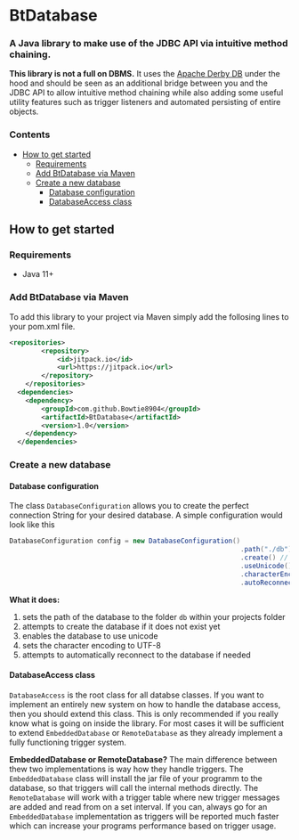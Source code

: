 # BtDatabase
### A Java library to make use of the JDBC API via intuitive method chaining. 

**This library is not a full on DBMS.** It uses the [Apache Derby DB](https://db.apache.org/derby/) under the hood and should be seen as an additional bridge between you and the JDBC API to allow intuitive method chaining while also adding some useful utility features such as trigger listeners and automated persisting of entire objects.

### Contents
- [How to get started](https://github.com/Bowtie8904/BtDatabase/blob/master/README.md#how-to-get-started)
  - [Requirements](https://github.com/Bowtie8904/BtDatabase/blob/master/README.md#requirements)
  - [Add BtDatabase via Maven](https://github.com/Bowtie8904/BtDatabase/blob/master/README.md#add-btdatabase-via-maven)
  - [Create a new database](https://github.com/Bowtie8904/BtDatabase/blob/master/README.md#create-a-new-database)
    - [Database configuration](https://github.com/Bowtie8904/BtDatabase/blob/master/README.md#database-configuration)
    - [DatabaseAccess class](https://github.com/Bowtie8904/BtDatabase/blob/master/README.md#databaseaccess-class)


## How to get started

  ### Requirements
  - Java 11+


  ### Add BtDatabase via Maven
  To add this library to your project via Maven simply add the follosing lines to your pom.xml file.

  ```xml
  <repositories>
          <repository>
              <id>jitpack.io</id>
              <url>https://jitpack.io</url>
          </repository>
      </repositories>
    <dependencies>
      <dependency>
          <groupId>com.github.Bowtie8904</groupId>
          <artifactId>BtDatabase</artifactId>
          <version>1.0</version>
      </dependency>
    </dependencies>
  ``` 

  ### Create a new database
  #### Database configuration
  The class `DatabaseConfiguration` allows you to create the perfect connection String for your desired database.
  A simple configuration would look like this
  ```Java
  DatabaseConfiguration config = new DatabaseConfiguration()
                                                            .path("./db") // 1
                                                            .create() // 2
                                                            .useUnicode() // 3
                                                            .characterEncoding("utf8") // 4
                                                            .autoReconnect(); // 5
  ```
  **What it does:**
  1. sets the path of the database to the folder `db` within your projects folder
  2. attempts to create the database if it does not exist yet
  3. enables the database to use unicode
  4. sets the character encoding to UTF-8
  5. attempts to automatically reconnect to the database if needed
  
  
  #### DatabaseAccess class
  `DatabaseAccess` is the root class for all databse classes. If you want to implement an entirely new system on how to handle the database access, then you should extend this class. This is only recommended if you really know what is going on inside the library. For most cases it will be sufficient to extend `EmbeddedDatabase` or `RemoteDatabase` as they already implement a fully functioning trigger system.

  **EmbeddedDatabase or RemoteDatabase?**
  The main difference between thew two implementations is way how they handle triggers. The `EmbeddedDatabase` class will install the jar file of your programm to the database, so that triggers will call the internal methods directly. The `RemoteDatabase` will work with a trigger table where new trigger messages are added and read from on a set interval. 
  If you can, always go for an `EmbeddedDatabase` implementation as triggers will be reported much faster which can increase your programs performance based on trigger usage.
